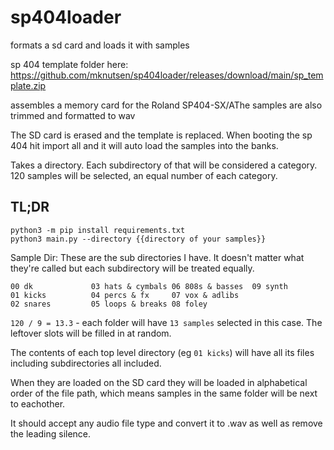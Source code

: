 # sp404loader
formats a sd card and loads it with samples

sp 404 template folder here: https://github.com/mknutsen/sp404loader/releases/download/main/sp_template.zip

assembles a memory card for the Roland SP404-SX/AThe samples are also trimmed and formatted to wav

The SD card is erased and the template is replaced. When booting the sp 404 hit import all and it will auto load the samples into the banks.

Takes a directory. Each subdirectory of that will be considered a category. 120 samples will be selected, an equal number of each category.

## TL;DR
```
python3 -m pip install requirements.txt
python3 main.py --directory {{directory of your samples}}
```

Sample Dir:
These are the sub directories I have. It doesn't matter what they're called but each subdirectory will be treated equally.
```
00 dk             03 hats & cymbals 06 808s & basses  09 synth
01 kicks          04 percs & fx     07 vox & adlibs
02 snares         05 loops & breaks 08 foley
```
`120 / 9 = 13.3` - each folder will have `13 samples` selected in this case. The leftover slots will be filled in at random.

The contents of each top level directory (eg `01 kicks`) will have all its files including subdirectories all included.

When they are loaded on the SD card they will be loaded in alphabetical order of the file path, which means samples in the same folder will be next to eachother.

It should accept any audio file type and convert it to .wav as well as remove the leading silence.
